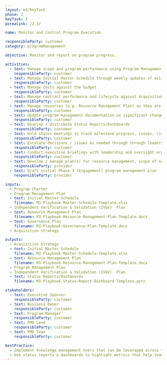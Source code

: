```yaml
---
layout: m3/keyTask
phase: 2
keyTask: 3
permalink: /2.3/

name: Monitor and Control Program Execution

responsibleParty: customer
category: programManagement

objective: Monitor and report on program progress.

activities:
  - text: Manage scope and program performance using Program Management Plan
    responsibleParty: customer
  - text: Manage Initial Master Schedule through weekly updates of activities, dates, duration, and dependencies
    responsibleParty: customer
  - text: Manage costs against the budget
    responsibleParty: customer
  - text: Manage contract performance and lifecycle against Acquisition Strategy for Phase 2 support services
    responsibleParty: customer 
  - text: Manage resources (e.g. Resource Management Plan) as they are on / off boarded and as needs change
    responsibleParty: customer
  - text: Update program management documentation as significant changes occur
    responsibleParty: customer
  - text: Develop / distribute Status Reports/Dashboards
    responsibleParty: customer
  - text: Hold status meetings to track milestone progress, issues, risks, and make workstream decisions 
    responsibleParty: customer
  - text: Escalate decisions / issues as needed through through leadership and governance
    responsibleParty: customer
  - text: Conduct executive briefings with leadership and oversight organizations as necessary
    responsibleParty: customer
  - text: Develop / manage plan(s) for resource management, scope of services, and risk mitigation
    responsibleParty: provider
  - text: Draft initial Phase 3 (Engagement) program management plan
    responsibleParty: provider

inputs:
  - Program Charter 
  - Program Management Plan
  - text: Initial Master Schedule
    filename: M3-Playbook-Master-Schedule-Template.xlsx
  - Independent Verification & Validation (IV&V)  Plan
  - text: Resource Management Plan
    filename: M3-Playbook-Resource-Management-Plan-Template.docx
  - text: Governance Plan
    filename: M3-Playbook-Governance-Plan-Template.docx
  - Acquisition Strategy 

outputs:
  - Acquisition Strategy 
  - text: Initial Master Schedule
    filename: M3-Playbook-Master-Schedule-Template.xlsx
  - text: Resource Management Plan
    filename: M3-Playbook-Resource-Management-Plan-Template.docx
  - Program Management Plan
  - Independent Verification & Validation (IV&V)  Plan 
  - text: Status Reports/Dashboards
    filename: M3-Playbook-Status-Report-Dashboard-Template.pptx

stakeholders:
  - text: Executive Sponsor
    responsibleParty: customer
  - text: Business Owner
    responsibleParty: customer
  - text: Program Manager
    responsibleParty: customer
  - text: PMO Lead
    responsibleParty: customer
  - text: PMO Team
    responsibleParty: customer

bestPractice:
  - Implement knowledge management tools that can be leveraged across the program team
  - Use status reports & dashboards to highlight metrics that help team, leadership and executive sponsor understand progress
---
```

